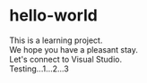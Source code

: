 # hello-world
This is a learning project.<br>
We hope you have a pleasant stay.<br>
Let's connect to Visual Studio.<br>
Testing...1...2...3